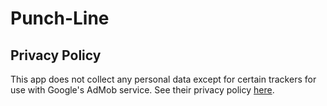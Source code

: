 # Punch-Line
## Privacy Policy
This app does not collect any personal data except for certain trackers for use with Google's AdMob service.  See their privacy policy [here](https://policies.google.com/privacy).
